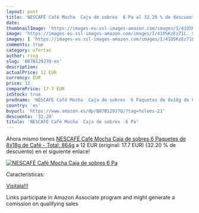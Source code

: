 ```yaml
---
layout: post
title: 'NESCAFÉ Café Mocha  Caja de sobres  6 Pa al 32.20 % de descuento'
date: 
thumbnailImage: 'https://images-eu.ssl-images-amazon.com/images/I/41OSKzEz71L._SL200_.jpg'
image: 'https://images-eu.ssl-images-amazon.com/images/I/41OSKzEz71L._SL200_.jpg'
images: [ 'https://images-eu.ssl-images-amazon.com/images/I/41OSKzEz71L._SL200_.jpg' ]
comments: true
category: ofertas
author: ring
slug: 'B07B129J7Q-es'
description:
actualPrice: 12 EUR
currency: EUR
price: 12
comparePrice: 17.7 EUR
inStock: true
prodname: 'NESCAFÉ Café Mocha  Caja de sobres  6 Paquetes de 8x18g de Café - Total: 864g'
country: 'es'
buyurl: 'https://www.amazon.es/dp/B07B129J7Q/?tag=tolees-21'
descuento: '32.20'
titulo: 'NESCAFÉ Café Mocha  Caja de sobres  6 Pa'
---
```


Ahora mismo tienes [NESCAFÉ Café Mocha  Caja de sobres  6 Paquetes de 8x18g de Café - Total: 864g](https://www.amazon.es/dp/B07B129J7Q/?tag=tolees-21) a 12 EUR (original: 17.7 EUR) (32.20 %  de descuento) en el siguiente enlace!

[![NESCAFÉ Café Mocha  Caja de sobres  6 Pa](https://images-eu.ssl-images-amazon.com/images/I/41OSKzEz71L._SL200_.jpg)](https://www.amazon.es/dp/B07B129J7Q/?tag=tolees-21)

Características:


[Visítala!!!](https://www.amazon.es/dp/B07B129J7Q/?tag=tolees-21)

Links participate in Amazon Associate program and might generate a comission on qualifying sales
